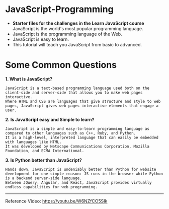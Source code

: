 # JavaScript-Programming

- **Starter files for the challenges in the Learn JavaScript course** JavaScript is the world's most popular programming language.
- JavaScript is the programming language of the Web.
- JavaScript is easy to learn.
- This tutorial will teach you JavaScript from basic to advanced.

# **Some Common Questions** #

**1. What is JavaScript?**

```
JavaScript is a text-based programming language used both on the client-side and server-side that allows you to make web pages interactive.
Where HTML and CSS are languages that give structure and style to web pages, JavaScript gives web pages interactive elements that engage a user.
```


**2. Is JavaScript easy and Simple to learn?**

```
JavaScript is a simple and easy-to-learn programming language as compared to other languages such as C++, Ruby, and Python.
It is a high-level, interpreted language that can easily be embedded with languages like HTML.
It was developed by Netscape Communications Corporation, Mozilla Foundation, and ECMA International.
```


**3. Is Python better than JavaScript?**

```
Hands down, JavaScript is undeniably better than Python for website development for one simple reason: JS runs in the browser while Python is a backend server-side language.
Between JQuery, Angular, and React, JavaScript provides virtually endless capabilities for web programming.
```
---
Reference Video: <https://youtu.be/W6NZfCO5SIk>
